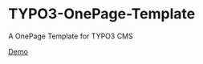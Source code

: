 TYPO3-OnePage-Template
======================

A OnePage Template for TYPO3 CMS

[Demo](http://onepage.compuart.com/)